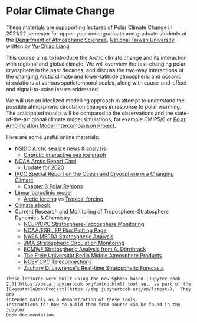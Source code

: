# Polar Climate Change

These materials are suppporting lectures of Polar Climate Change in 2021/22 semester 
for upper-year undergraduate and graduate students at the [Department of Atmospheric Sciences](http://www.as.ntu.edu.tw/index.php/eng), 
[National Taiwan University](https://www.ntu.edu.tw/english/), 
written by [Yu-Chiao Liang](https://littleyuchiao.wixsite.com/yuchiaol/).

This course aims to introduce the Arctic climate change and its interaction with regional and global climate. 
We will overview the fast-changing polar cryosphere in the past decades, 
and discuss the two-way interactions of the changing Arctic climate and 
lower-latitude atmospheric and oceanic circulations at various spatiotemporal scales, 
along with cause-and-effect and signal-to-noise issues addressed.

We will use an idealized modelling approach
in attempt to understand the possible atmospheric circulation changes in response to polar warming. 
The anticipated results will be compared to the observations and the state-of-the-art global climate model simulations, 
for example CMIP5/6 or [Polar Amplification Model Intercomparison Project](https://www.cesm.ucar.edu/projects/CMIP6/PAMIP/). 

Here are some useful online materials:
-   [NSIDC Arctic sea ice news & analysis](https://nsidc.org/arcticseaicenews/)
    -   [Ch${arctic}$ interactive sea ice graph](https://nsidc.org/arcticseaicenews/charctic-interactive-sea-ice-graph/)
-   [NOAA Arctic Report Card](https://arctic.noaa.gov/Report-Card)
    -   [Update for 2020](https://www.arctic.noaa.gov/Report-Card/Report-Card-2020)  
-   [IPCC Special Report on the Ocean and Cryosphere in a Changing Climate](https://www.ipcc.ch/srocc)
    -   [Chapter 3 Polar Regions](https://www.ipcc.ch/srocc/chapter/chapter-3-2/)
-   [Linear baroclinic model](https://ccsr.aori.u-tokyo.ac.jp/~lbm/sub/lbm_4.html)
    -   [Arctic forcing](https://littleyuchiao.wixsite.com/yuchiaol/animation-arctic) vs [Tropical forcing](https://littleyuchiao.wixsite.com/yuchiaol/animations)  
-   [Climate ebook](http://www.climate.be/textbook/contents.html)
-   Current Research and Monitoring of Troposphere-Stratosphere Dynamics & Chemistry
    -   [NCEP/CPC Stratosphere-Troposphere Monitoring](http://www.cpc.ncep.noaa.gov/products/stratosphere/strat-trop/)
    -   [NOAA/ESRL EP Flux Plotting Page](http://www.esrl.noaa.gov/psd/data/epflux/)
    -   [NASA MERRA Stratospheric Analysis](http://acdb-ext.gsfc.nasa.gov/Data_services/met/ann_data.html)
    -   [JMA Stratospheric Circulation Monitoring](http://ds.data.jma.go.jp/tcc/tcc/products/clisys/STRAT/)
    -   [ECMWF Stratospheric Analysis from A. Dörnbrack](http://www.pa.op.dlr.de/arctic/ecmwf.php)
    -   [The Freie Universität Berlin Middle Atmosphere Products](http://www.geo.fu-berlin.de/en/met/ag/strat/produkte/index.html)
    -   [NCEP CPC Teleconnections](http://www.cpc.ncep.noaa.gov/products/precip/CWlink/daily_ao_index/teleconnections.shtml)
    -   [Zachary D. Lawrence's Real-time Stratospheric Forecasts](https://stratobserve.com/)

```{note}
These lectures were built using the new Sphinx-based [Jupyter Book
2.0](https://beta.jupyterbook.org/intro.html) tool set, as part of the
[ExecutableBookProject](https://ebp.jupyterbook.org/en/latest/).  They are
intended mainly as a demonstration of these tools.
Instructions for how to build them from source can be found in the Jupyter
Book documentation.
```


